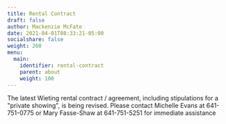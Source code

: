 ```yaml
---
title: Rental Contract
draft: false
author: Mackenzie McFate
date: 2021-04-01T08:33:21-05:00
socialshare: false
weight: 260
menu:
  main:
    identifier: rental-contract
    parent: about
    weight: 100
---
```


The latest Wieting rental contract / agreement, including stipulations for a "private showing", is being revised. Please contact Michelle Evans at 641-751-0775 or Mary Fasse-Shaw at 641-751-5251 for immediate assistance
